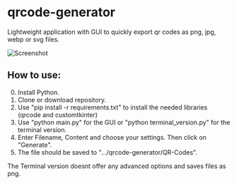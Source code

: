 # qrcode-generator
Lightweight application with GUI to quickly export qr codes as png, jpg, webp or svg files. 

![Screenshot](https://user-images.githubusercontent.com/95617181/233194390-ed0b81a4-1837-450a-abeb-3ed9998cb891.png)

## How to use:

0. Install Python.
1. Clone or download repository.
2. Use "pip install -r requirements.txt" to install the needed libraries (qrcode and customtkinter)
3. Use "python main.py" for the GUI or "python terminal_version.py" for the terminal version.
4. Enter Filename, Content and choose your settings. Then click on "Generate".
5. The file should be saved to ".../qrcode-generator/QR-Codes".


The Terminal version doesnt offer any advanced options and saves files as png.

